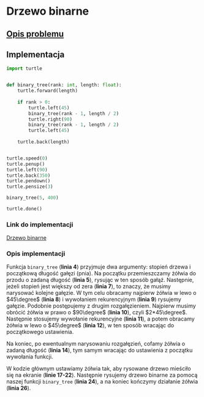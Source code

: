 # Drzewo binarne

## [Opis problemu](../../../../algorithms/fractals/binary-tree.md)


## Implementacja

```python linenums="1"
import turtle


def binary_tree(rank: int, length: float):
    turtle.forward(length)
    
    if rank > 0:
        turtle.left(45)
        binary_tree(rank - 1, length / 2)
        turtle.right(90)
        binary_tree(rank - 1, length / 2)
        turtle.left(45)
        
    turtle.back(length)


turtle.speed(0)
turtle.penup()
turtle.left(90)
turtle.back(350)
turtle.pendown()
turtle.pensize(3)

binary_tree(5, 400)

turtle.done()
```


### Link do implementacji

[Drzewo binarne](https://replit.com/@damiankurpiewski/Binary-Tree#main.py)

### Opis implementacji

Funkcja `binary_tree` (**linia 4**) przyjmuje dwa argumenty: stopień drzewa i początkową długość gałęzi (pnia). Na początku przemieszczamy żółwia do przodu o zadaną długość (**linia 5**), rysując w ten sposób gałąź. Następnie, jeżeli stopień jest większy od zera (**linia 7**), to znaczy, że musimy narysować kolejne gałęzie. W tym celu obracamy najpierw żółwia w lewo o $45\degree$ (**linia 8**) i wywołaniem rekurencyjnym (**linia 9**) rysujemy gałęzie. Podobnie postępujemy z drugim rozgałęzieniem. Najpierw musimy obrócić żółwia w prawo o $90\degree$ (**linia 10**), czyli $2*45\degree$. Następnie stosujemy wywołanie rekurencyjne (**linia 11**), a potem obracamy żółwia w lewo o $45\degree$ (**linia 12**), w ten sposób wracając do początkowego ustawienia.

Na koniec, po ewentualnym narysowaniu rozgałęzień, cofamy żółwia o zadaną długość (**linia 14**), tym samym wracając do ustawienia z początku wywołania funkcji.

W kodzie głównym ustawiamy żółwia tak, aby rysowane drzewo mieściło się na ekranie (**linie 17-22**). Następnie rysujemy drzewo binarne za pomocą naszej funkcji `binary_tree` (**linia 24**), a na koniec kończymy działanie żółwia (**linia 26**).